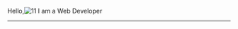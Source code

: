 
 Hello,![11](https://user-images.githubusercontent.com/77299905/191483648-c4cf1f68-88fa-4608-8350-5d91ef129c90.gif) I am a Web Developer
 <hr />






